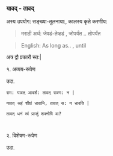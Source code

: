
### यावद् - तावद्

अस्य उपयोग: सङ्ख्या-तुलनाया:, कालस्य कृते करणीय:

> मराठी अर्थ: जेवढं-तेव्हढं , जोपर्यंत .. तोपर्यंत

> English: As long as.. , until

अत्र द्वौ प्रकारौ स्त:|

१. अव्यय-रूपेण

उदा.

```
राम: यावत् आदर्श: तावत् रावण: न |

यावत् अहं शीघ्रं धावामि, तावत् स: न धावति |

तावत् धनं त्वं प्राप्तुं शक्नोषि वा?



```


२. विशेषण-रूपेण

उदा.

